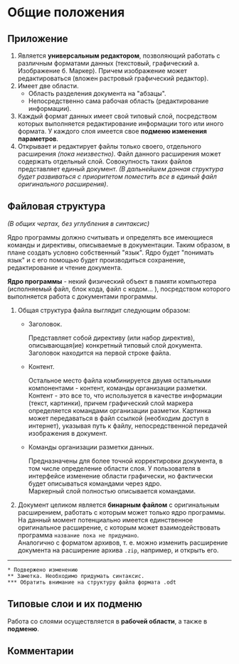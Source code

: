 # Общие положения

##        Приложение

1. Является __универсальным редактором__, позволяющий работать с различным форматами данных (текстовый, графический а. Изображение б. Маркер). Причем изображение может редактироваться (вложен растровый графический редактор).
2. Имеет две области.
    * Область разделения документа на "абзацы".
    * Непосредственно сама рабочая область (редактирование информации).
3. Каждый формат данных имеет свой типовый слой, посредством которых выполняется редактирование информации того или иного формата. У каждого слоя имеется свое __подменю изменения параметров__.
4. Открывает и редактирует файлы только своего, отдельного расширения _(пока неизвестно)_. Файл данного расширения может содержать отдельный слой. Совокупность таких файлов представляет единый документ. _(В дальнейшем данная структура будет развиваться с приоритетом поместить все в единый файл оригинального расширения)_.

##    Файловая структура  
_(В общих чертах, без углубления в синтаксис)_  

Ядро программы должно считывать и определять все имеющиеся команды и директивы, описываемые в документации. Таким образом, в плане создать условно собственный "язык". Ядро будет "понимать язык" и с его помощью будет производиться сохранение, редактирование и чтение документа.

__Ядро программы__ - некий физический объект в памяти компьютера (исполняемый файл, блок кода, файл с кодом... ), посредством которого выполняется работа с документами программы.

1. Общая структура файла выглядит следующим образом: 

   * Заголовок.   
   
      Представляет собой директиву (или набор директив), описывающая(ие) конкретный типовый слой документа. Заголовок находится на первой строке файла. 
      
   * Контент.   
   
      Остальное место файла комбинируется двумя остальными компонентами - контент, команды организации разметки.  Контент - это все то, что используется в качестве информации (текст, картинки), причем графический слой маркера определяется командами организации разметки. Картинка может передаваться в файл ссылкой (необходим доступ в интернет), указывая путь к файлу, непосредственной передачей изображения в документ.
      
   * Команды организации разметки данных.   
   
      Предназначены для более точной корректировки документа, в том числе определение области слоя. У пользователя в интерфейсе изменение области графически, но фактически будет описываться командами через ядро.  
      Маркерный слой полностью описывается командами.  
1. Документ целиком является __бинарным файлом__ с оригинальным расширением, работать с которым может только ядро программы.   
   На данный момент потенциально имеется единственное оригинальное расширение, с которым может взаимодействовать программа `название пока не придумано`.  
   Аналогично с форматом архивов, т. е. можно изменить расширение документа на расширение архива `.zip`, например, и открыть его.
***
`* Подвержено изменению `  
`** Заметка. Необходимо придумать синтаксис.`  
`*** Обратить внимание на структуру файла формата .odt`  

## Типовые слои и их подменю
Работа со слоями осуществляется в __рабочей области__, а также в __подменю__. 

## Комментарии